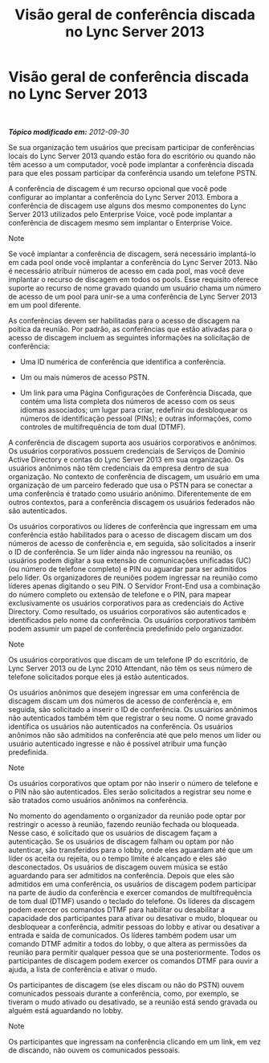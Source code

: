 ﻿---
title: Visão geral de conferência discada no Lync Server 2013
TOCTitle: Visão geral de conferência discada no Lync Server 2013
ms:assetid: 6e581cef-960a-4730-8b22-91b2129d34e3
ms:mtpsurl: https://technet.microsoft.com/pt-br/library/Gg398524(v=OCS.15)
ms:contentKeyID: 49307048
ms.date: 05/19/2016
mtps_version: v=OCS.15
ms.translationtype: HT
---

# Visão geral de conferência discada no Lync Server 2013

 

_**Tópico modificado em:** 2012-09-30_

Se sua organização tem usuários que precisam participar de conferências locais do Lync Server 2013 quando estão fora do escritório ou quando não têm acesso a um computador, você pode implantar a conferência discada para que eles possam participar da conferência usando um telefone PSTN.

A conferência de discagem é um recurso opcional que você pode configurar ao implantar a conferência do Lync Server 2013. Embora a conferência de discagem use alguns dos mesmo componentes do Lync Server 2013 utilizados pelo Enterprise Voice, você pode implantar a conferência de discagem mesmo sem implantar o Enterprise Voice.

> [!note]  
> Se você implantar a conferência de discagem, será necessário implantá-lo em cada pool onde você implantar a conferência do Lync Server 2013. Não é necessário atribuir números de acesso em cada pool, mas você deve implantar o recurso de discagem em todos os pools. Esse requisito oferece suporte ao recurso de nome gravado quando um usuário chama um número de acesso de um pool para unir-se a uma conferência de Lync Server 2013 em um pool diferente.

As conferências devem ser habilitadas para o acesso de discagem na poítica da reunião. Por padrão, as conferências que estão ativadas para o acesso de discagem incluem as seguintes informações na solicitação de conferência:

  - Uma ID numérica de conferência que identifica a conferência.

  - Um ou mais números de acesso PSTN.

  - Um link para uma Página Configurações de Conferência Discada, que contém uma lista completa dos números de acesso com os seus idiomas associados; um lugar para criar, redefinir ou desbloquear os números de identificação pessoal (PINs); e outras informações, como controles de multifrequência de tom dual (DTMF).

A conferência de discagem suporta aos usuários corporativos e anônimos. Os usuários corporativos possuem credenciais de Serviços de Domínio Active Directory e contas do Lync Server 2013 em sua organização. Os usuários anônimos não têm credenciais da empresa dentro de sua organização. No contexto de conferência de discagem, um usuário em uma organização de um parceiro federado que usa o PSTN para se conectar a uma conferência é tratado como usuário anônimo. Diferentemente de em outros contextos, para a conferência discagem os usuários federados não são autenticados.

Os usuários corporativos ou líderes de conferência que ingressam em uma conferência estão habilitados para o acesso de discagem discam um dos números de acesso de conferência e, em seguida, são solicitados a inserir o ID de conferência. Se um líder ainda não ingressou na reunião, os usuários podem digitar a sua extensão de comunicações unificadas (UC) (ou número de telefone completo) e PIN ou aguardar para ser admitidos pelo líder. Os organizadores de reuniões podem ingressar na reunião como líderes apenas digitando o seu PIN. O Servidor Front-End usa a combinação do número completo ou extensão de telefone e o PIN, para mapear exclusivamente os usuários corporativos para as credenciais do Active Directory. Como resultado, os usuários corporativos são autenticados e identificados pelo nome da conferência. Os usuários corporativos também podem assumir um papel de conferência predefinido pelo organizador.

> [!note]  
> Os usuários corporativos que discam de um telefone IP do escritório, de Lync Server 2013 ou de Lync 2010 Attendant, não têm os seus número de telefone solicitados porque eles já estão autenticados.

Os usuários anônimos que desejem ingressar em uma conferência de discagem discam um dos números de acesso de conferência e, em seguida, são solicitado a inserir o ID de conferência. Os usuários anônimos não autenticados também têm que registrar o seu nome. O nome gravado identifica os usuários não autenticados na conferência. Os usuários anônimos não são admitidos na conferência até que pelo menos um líder ou usuário autenticado ingresse e não é possível atribuir uma função predefinida.

> [!note]  
> Os usuários corporativos que optam por não inserir o número de telefone e o PIN não são autenticados. Eles serão solicitados a registrar seu nome e são tratados como usuários anônimos na conferência.

No momento do agendamento o organizador da reunião pode optar por restringir o acesso à reunião, fazendo reunião fechada ou bloqueada. Nesse caso, é solicitado que os usuários de discagem façam a autenticação. Se os usuários de discagem falham ou optam por não autenticar, são transferidos para o lobby, onde eles aguardam até que um líder os aceita ou rejeita, ou o tempo limite é alcançado e eles são desconectados. Os usuários de discagem ouvem música se estão aguardando para ser admitidos na conferência. Depois que eles são admitidos em uma conferência, os usuários de discagem podem participar na parte de áudio da conferência e exercer comandos de multifrequência de tom dual (DTMF) usando o teclado do telefone. Os líderes da discagem podem exercer os comandos DTMF para habilitar ou desabilitar a capacidade dos participantes para ativar ou desativar o mudo, bloquear ou desbloquear a conferência, admitir pessoas do lobby e ativar ou desativar a entrada e saída de comunicados. Os líderes também podem usar um comando DTMF admitir a todos do lobby, o que altera as permissões da reunião para permitir qualquer pessoa que se una posteriormente. Todos os participantes de discagem podem exercer os comandos DTMF para ouvir a ajuda, a lista de conferência e ativar o mudo.

Os participantes de discagem (se eles discam ou não do PSTN) ouvem comunicados pessoais durante a conferência, como, por exemplo, se tiveram o mudo ativado ou desativado, se a reunião está sendo gravada ou alguém está aguardando no lobby.

> [!note]  
> Os participantes que ingressam na conferência clicando em um link, em vez de discando, não ouvem os comunicados pessoais.
